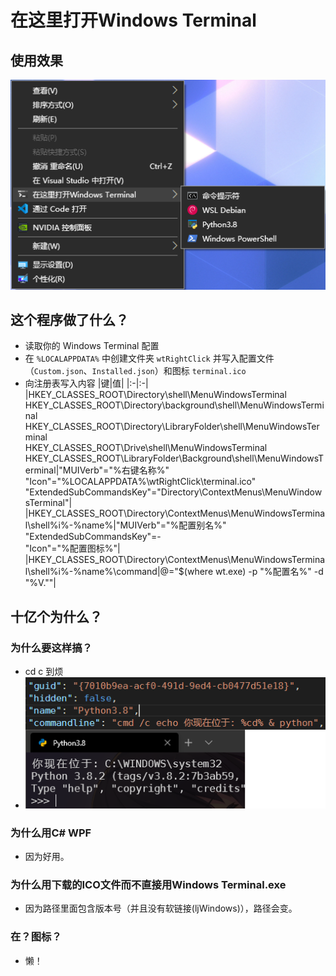 # 在这里打开Windows Terminal

## 使用效果
![右键效果](.images/右键.png)

## 这个程序做了什么？
- 读取你的 Windows Terminal 配置
- 在 `%LOCALAPPDATA%` 中创建文件夹 `wtRightClick` 并写入配置文件（`Custom.json`、`Installed.json`）和图标 `terminal.ico`
- 向注册表写入内容
  |键|值|
  |:-|:-|
  |HKEY_CLASSES_ROOT\Directory\shell\MenuWindowsTerminal<br/> HKEY_CLASSES_ROOT\Directory\background\shell\MenuWindowsTerminal<br/> HKEY_CLASSES_ROOT\Directory\LibraryFolder\shell\MenuWindowsTerminal<br/> HKEY_CLASSES_ROOT\Drive\shell\MenuWindowsTerminal<br/> HKEY_CLASSES_ROOT\LibraryFolder\Background\shell\MenuWindowsTerminal|"MUIVerb"="%右键名称%"<br/>"Icon"="%LOCALAPPDATA%\wtRightClick\terminal.ico"<br/>"ExtendedSubCommandsKey"="Directory\\ContextMenus\\MenuWindowsTerminal"|
  |HKEY_CLASSES_ROOT\Directory\ContextMenus\MenuWindowsTerminal\shell\%i%-%name%|"MUIVerb"="%配置别名%"<br/>"ExtendedSubCommandsKey"=-<br/>"Icon"="%配置图标%"|
  |HKEY_CLASSES_ROOT\Directory\ContextMenus\MenuWindowsTerminal\shell\%i%-%name%\command|@="$(where wt.exe) -p \"%配置名%\" -d \"%V.\""|


## 十亿个为什么？
### 为什么要这样搞？
- cd c 到烦
- ![System32!](.images/Py_System32.png)
### 为什么用C# WPF
- 因为好用。

### 为什么用下载的ICO文件而不直接用Windows Terminal.exe
- 因为路径里面包含版本号（并且没有软链接(ljWindows)），路径会变。

### 在？图标？
- 懒！